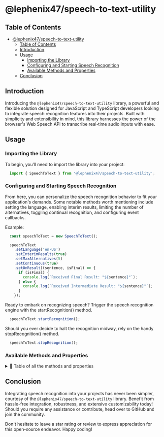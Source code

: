 # @lephenix47/speech-to-text-utility

## Table of Contents

- [@lephenix47/speech-to-text-utility](#lephenix47speech-to-text-utility)
  - [Table of Contents](#table-of-contents)
  - [Introduction](#introduction)
  - [Usage](#usage)
    - [Importing the Library](#importing-the-library)
    - [Configuring and Starting Speech Recognition](#configuring-and-starting-speech-recognition)
    - [Available Methods and Properties](#available-methods-and-properties)
  - [Conclusion](#conclusion)

## Introduction

Introducing the `@lephenix47/speech-to-text-utility` library, a powerful and flexible solution designed for JavaScript and TypeScript developers looking to integrate speech recognition features into their projects. Built with simplicity and extensibility in mind, this library harnesses the power of the browser's Web Speech API to transcribe real-time audio inputs with ease.

## Usage

### Importing the Library

To begin, you'll need to import the library into your project:

```js
  import { SpeechToText } from '@lephenix47/speech-to-text-utility';
```

### Configuring and Starting Speech Recognition

From here, you can personalize the speech recognition behavior to fit your application's demands. Some notable methods worth mentioning include setting the language, enabling interim results, limiting the number of alternatives, toggling continual recognition, and configuring event callbacks.

Example:

```js
  const speechToText = new SpeechToText();

  speechToText
    .setLanguage('en-US')
    .setInterimResults(true)
    .setMaxAlternatives(5)
    .setContinuous(true)
    .setOnResult((sentence, isFinal) => {
      if (isFinal) {
        console.log(`Received Final Result: "${sentence}"`);
      } else {
        console.log(`Received Intermediate Result: "${sentence}"`);
      }
    });
```

Ready to embark on recognizing speech? Trigger the speech recognition engine with the startRecognition() method.

```js
  speechToText.startRecognition();
```

Should you ever decide to halt the recognition midway, rely on the handy stopRecognition() method.

```js
  speechToText.stopRecognition();
```

### Available Methods and Properties

<details>
  <summary>📖 Table of all the methods and properties</summary>

  <table>
      <tr>
          <td>Method</td>
          <td>Description</td>
          <td>Return Value</td>
      </tr>
      <tr>
          <td>setLanguage(language: string)</td>
          <td>Sets the language for the speech recognition.</td>
          <td>SpeechToText</td>
      </tr>
      <tr>
          <td>setInterimResults(bool: bool)</td>
          <td>Determines if interim results are included in the recognition.</td>
          <td>SpeechToText</td>
      </tr>
      <tr>
          <td>setMaxAlternatives(num: number)</td>
          <td>Limits the number of recognition alternatives offered.</td>
          <td>SpeechToText</td>
      </tr>
      <tr>
          <td>setContinuous(bool: bool)</td>
          <td>Switches on or off the continuous speech recognition mode.</td>
          <td>SpeechToText</td>
      </tr>
      <tr>
          <td>setOnResult(fn: Function)</td>
          <td>Registers a callback function invoked whenever a speech recognition result occurs.</td>
          <td>SpeechToText</td>
      </tr>
      <tr>
          <td>setOnEnd(fn: Function)</td>
          <td>Subscribes to the speech recognition ending event.</td>
          <td>SpeechToText</td>
      </tr>
      <tr>
          <td>setOnError(fn: Function)</td>
          <td>Signs up for the speech recognition error event.</td>
          <td>SpeechToText</td>
      </tr>
      <tr>
          <td>setOnStart(fn: Function)</td>
          <td>Hooks into the speech recognition initialization event.</td>
          <td>SpeechToText</td>
      </tr>
      <tr>
          <td>setOnAudioStart(fn: Function)</td>
          <td>Captures the audio capturing commencement event.</td>
          <td>SpeechToText</td>
      </tr>
      <tr>
          <td>setOnSoundStart(fn: Function)</td>
          <td>Monitors the audio&#39;s sonic occurrences triggering the fn callback.</td>
          <td>SpeechToText</td>
      </tr>
      <tr>
          <td>setOnSoundEnd(fn: Function)</td>
          <td>Observes the conclusion of auditory happenings invoking the fn callback.</td>
          <td>SpeechToText</td>
      </tr>
      <tr>
          <td>setOnSpeechStart(fn: Function)</td>
          <td>Seizes the moment when vocalizations ignite the fn callback.</td>
          <td>SpeechToText</td>
      </tr>
      <tr>
          <td>setOnSpeechEnd(fn: Function)</td>
          <td>Records the culmination of verbal articulations summoning the fn callback.</td>
          <td>SpeechToText</td>
      </tr>
      <tr>
          <td>setOnNoMatch(fn: Function)</td>
          <td>Documents the absence of a match incited by the fn callback.</td>
          <td>SpeechToText</td>
      </tr>
      <tr>
          <td>startRecognition()</td>
          <td>Commences speech recognition processing.</td>
          <td>Promise&lt;void&gt;</td>
      </tr>
      <tr>
          <td>stopRecognition()</td>
          <td>Terminates ongoing speech recognition activity.</td>
          <td>Promise&lt;void&gt;</td>
      </tr>
      <tr>
          <td>get maxAlternatives()</td>
          <td>Retrieves the maximum number of recognition alternatives.</td>
          <td>number</td>
      </tr>
      <tr>
          <td>get continuous()</td>
          <td>Obtains the status of continuous speech recognition.</td>
          <td>boolean</td>
      </tr>
  </table>

</details>

## Conclusion

Integrating speech recognition into your projects has never been simpler, courtesy of the `@lephenix47/speech-to-text-utility` library. Benefit from hassle-free integration, robustness, and extensive customizability today! Should you require any assistance or contribute, head over to GitHub and join the community.

Don't hesitate to leave a star rating or review to express appreciation for this open-source endeavor. Happy coding!
